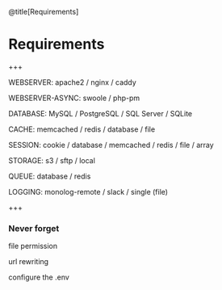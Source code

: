 @title[Requirements]
# Requirements
+++
<p class="fragment text-left text-07">WEBSERVER: apache2 / nginx / caddy</p>
<p class="fragment text-left text-07">WEBSERVER-ASYNC: swoole / php-pm</p>
<p class="fragment text-left text-07">DATABASE: MySQL / PostgreSQL / SQL Server / <span class="text-red">SQLite</span></p>
<p class="fragment text-left text-07">CACHE: memcached / redis / database / <span class="text-red">file</span></p>
<p class="fragment text-left text-07">SESSION: cookie / database / memcached / redis / <span class="text-red">file</span> / <span class="text-red">array</span></p>
<p class="fragment text-left text-07">STORAGE: s3 / sftp / <span class="text-red">local</span></p>
<p class="fragment text-left text-07">QUEUE: database / redis</p>
<p class="fragment text-left text-07">LOGGING: monolog-remote / slack / <span class="text-red">single (file)</span></p>

+++
### Never forget
<p class="fragment text-left text-07">file permission</p>
<p class="fragment text-left text-07">url rewriting</p>
<p class="fragment text-left text-07">configure the .env</p>


